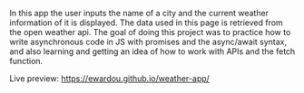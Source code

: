 In this app the user inputs the name of a city and the current weather information of it is displayed. The data used in this page is retrieved from the open weather api. The goal of doing this project was to practice how to write asynchronous code in JS with promises and the async/await syntax, and also learning and getting an idea of how to work with APIs and the fetch function.

Live preview: https://ewardou.github.io/weather-app/

